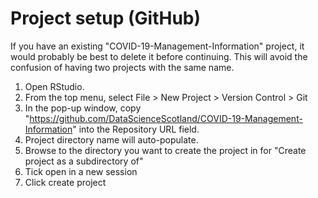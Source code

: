 # Project setup (GitHub)

If you have an existing "COVID-19-Management-Information" project, it would probably be best to delete it before continuing. This will avoid the confusion of having two projects with the same name.

1. Open RStudio.
2. From the top menu, select File > New Project > Version Control > Git
3. In the pop-up window, copy "https://github.com/DataScienceScotland/COVID-19-Management-Information" into the Repository URL field.
4. Project directory name will auto-populate.
5. Browse to the directory you want to create the project in for "Create project as a subdirectory of"
6. Tick open in a new session
7. Click create project
